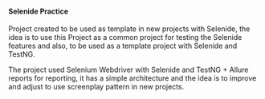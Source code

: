 #### Selenide Practice

Project created to be used as template in new projects with Selenide, the idea is to use this Project as a common project for testing the Selenide features and also, to be used as a template project with Selenide and TestNG.

The project used Selenium Webdriver with Selenide and TestNG + Allure reports for reporting, it has a simple architecture and the idea is to improve and adjust to use screenplay pattern in new projects.
